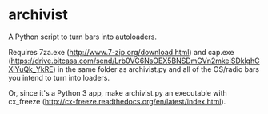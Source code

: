 archivist
=========
A Python script to turn bars into autoloaders. 

Requires 7za.exe (http://www.7-zip.org/download.html) and cap.exe (https://drive.bitcasa.com/send/Lrb0VC6NsOEX5BNSDmGVn2mkeiSDklghCXlYuQk_YkRE) in the same folder as archivist.py and all of the OS/radio bars you intend to turn into loaders. 

Or, since it's a Python 3 app, make archivist.py an executable with cx_freeze (http://cx-freeze.readthedocs.org/en/latest/index.html).
